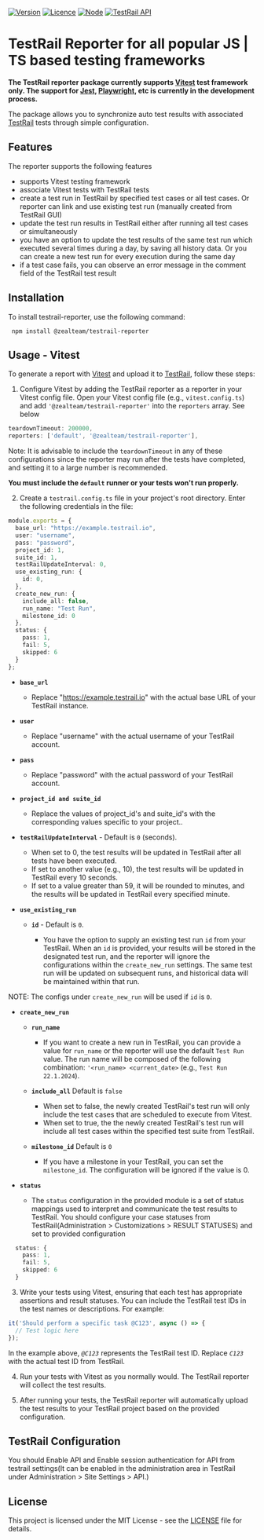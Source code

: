 [![Version](https://img.shields.io/badge/version-1.0.0-green)](https://semver.org)
[![Licence](https://img.shields.io/badge/Licence-MIT-green)](https://github.com/zealous-tech/testrail-reporter/blob/main/LICENSE)
[![Node](https://img.shields.io/badge/node->=10.0.0-coral)](https://github.com/zealous-tech/testrail-reporter/blob/main/package.json)
[![TestRail API](https://img.shields.io/badge/TestRail%20API-v2-teal)](https://support.testrail.com/hc/en-us)

# TestRail Reporter for all popular JS | TS based testing frameworks


**The TestRail reporter package currently supports [Vitest](https://vitest.dev/) test framework only. The support for [Jest](https://jestjs.io/), [Playwright](https://playwright.dev/), etc is currently in the development process.**

The package allows you to synchronize auto test results with associated [TestRail](https://www.testrail.com/) tests through simple configuration.

## Features

The reporter supports the following features

- supports Vitest testing framework
- associate Vitest tests with TestRail tests
- create a test run in TestRail by specified test cases or all test cases. Or reporter can link and use existing test run (manually created from TestRail GUI)
- update the test run results in TestRail either after running all test cases or simultaneously
- you have an option to update the test results of the same test run which executed several times during a day, by saving all history data. Or you can create a new test run for every execution during the same day
- if a test case fails, you can observe an error message in the comment field of the TestRail test result

## Installation

To install testrail-reporter, use the following command:

```code
 npm install @zealteam/testrail-reporter
```

## Usage - Vitest

To generate a report with [Vitest](https://vitest.dev/) and upload it to [TestRail](https://www.testrail.com/), follow these steps:

1. Configure Vitest by adding the TestRail reporter as a reporter in your Vitest config file. Open your Vitest config file (e.g., `vitest.config.ts`) and add `'@zealteam/testrail-reporter'` into the `reporters` array. See below

```typescript
teardownTimeout: 200000,
reporters: ['default', '@zealteam/testrail-reporter'],
```

Note: It is advisable to include the `teardownTimeout` in any of these configurations since the reporter may run after the tests have completed, and setting it to a large number is recommended.

**You must include the `default` runner or your tests won't run properly.**

2. Create a `testrail.config.ts` file in your project's root directory. Enter the following credentials in the file:

```typescript
module.exports = {
  base_url: "https://example.testrail.io",
  user: "username",
  pass: "password",
  project_id: 1,
  suite_id: 1,
  testRailUpdateInterval: 0,
  use_existing_run: {
    id: 0,
  },
  create_new_run: {
    include_all: false,
    run_name: "Test Run",
    milestone_id: 0
  },
  status: {
    pass: 1,
    fail: 5,
    skipped: 6
  }
};
```

- **`base_url`**

    - Replace "https://example.testrail.io" with the actual base URL of your TestRail instance.

- **`user`**

    - Replace "username" with the actual username of your TestRail account.

- **`pass`**

    - Replace "password" with the actual password of your TestRail account.

- **`project_id and suite_id`**

    - Replace the values of project_id's and suite_id's with the corresponding values specific to your project..

- **`testRailUpdateInterval`** - Default is `0` (seconds).

    - When set to 0, the test results will be updated in TestRail after all tests have been executed.
    - If set to another value (e.g., 10), the test results will be updated in TestRail every 10 seconds.
    - If set to a value greater than 59, it will be rounded to minutes, and the results will be updated in TestRail every specified minute.

- **`use_existing_run`**

    - **`id`** - Default is `0`.

        - You have the option to supply an existing test run `id` from your TestRail. When an `id` is provided, your results will be stored in the designated test run, and the reporter will ignore the configurations within the `create_new_run` settings. The same test run will be updated on subsequent runs, and historical data will be maintained within that run.

NOTE: The configs under `create_new_run` will be used if `id` is `0`.

- **`create_new_run`**

    - **`run_name`**

        - If you want to create a new run in TestRail, you can provide a value for `run_name` or the reporter will use the default `Test Run` value. The run name will be composed of the following combination: `'<run_name> <current_date>` (e.g., `Test Run 22.1.2024`).

    - **`include_all`** Default is `false`

        - When set to false, the newly created TestRail's test run will only include the test cases that are scheduled to execute from Vitest.
        - When set to true, the the newly created TestRail's test run will include all test cases within the specified test suite from TestRail.
    
    - **`milestone_id`** Default is `0`

        - If you have a milestone in your TestRail, you can set the `milestone_id`. The configuration will be ignored if the value is 0.

- **`status`**

    - The `status` configuration in the provided module is a set of status mappings used to interpret and communicate the test results to TestRail. You should configure your case statuses from TestRail(Administration > Customizations > RESULT STATUSES) and set to provided configuration
  
```typescript
  status: {
    pass: 1,
    fail: 5,
    skipped: 6
  }
```

3. Write your tests using Vitest, ensuring that each test has appropriate assertions and result statuses. You can include the TestRail test IDs in the test names or descriptions. For example:

```typescript
it('Should perform a specific task @C123', async () => {
  // Test logic here
});
```

In the example above, _`@C123`_ represents the TestRail test ID. Replace _`C123`_ with the actual test ID from TestRail.

4. Run your tests with Vitest as you normally would. The TestRail reporter will collect the test results.

5. After running your tests, the TestRail reporter will automatically upload the test results to your TestRail project based on the provided configuration.

## TestRail Configuration

You should Enable API and Enable session authentication for API from testrail settings(It can be enabled in the administration area in TestRail under Administration > Site Settings > API.)

## License

This project is licensed under the MIT License - see the [LICENSE](https://github.com/zealous-tech/testrail-reporter/blob/main/LICENSE) file for details.